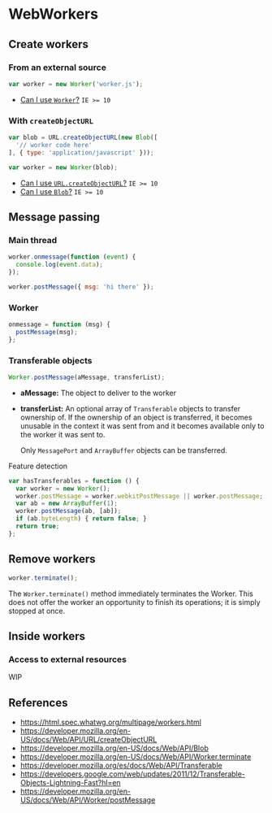 WebWorkers
==========

Create workers
--------------

### From an external source

```js
var worker = new Worker('worker.js');
```

  * [Can I use `Worker`?](http://caniuse.com/#feat=webworkers) `IE >= 10`

### With `createObjectURL`

```js
var blob = URL.createObjectURL(new Blob([
  '// worker code here'
], { type: 'application/javascript' }));

var worker = new Worker(blob);
```

  * [Can I use `URL.createObjectURL`?](http://caniuse.com/#feat=bloburls) `IE >= 10`
  * [Can I use `Blob`?](http://caniuse.com/#feat=blob) `IE >= 10`

Message passing
---------------

### Main thread

```js
worker.onmessage(function (event) {
  console.log(event.data);
});

worker.postMessage({ msg: 'hi there' });
```

### Worker

```js
onmessage = function (msg) {
  postMessage(msg);
};
```

### Transferable objects

```js
Worker.postMessage(aMessage, transferList);
```

  * **aMessage:** The object to deliver to the worker

  * **transferList:** An optional array of `Transferable` objects to transfer
    ownership of. If the ownership of an object is transferred, it becomes
    unusable in the context it was sent from and it becomes available only to
    the worker it was sent to.

    Only `MessagePort` and `ArrayBuffer` objects can be transferred.

Feature detection

```js
var hasTransferables = function () {
  var worker = new Worker();
  worker.postMessage = worker.webkitPostMessage || worker.postMessage;
  var ab = new ArrayBuffer(1);
  worker.postMessage(ab, [ab]);
  if (ab.byteLength) { return false; }
  return true;
};
```

Remove workers
--------------

```js
worker.terminate();
```

The `Worker.terminate()` method immediately terminates the Worker. This does not
offer the worker an opportunity to finish its operations; it is simply stopped
at once.


Inside workers
--------------

### Access to external resources

WIP

References
----------

  * <https://html.spec.whatwg.org/multipage/workers.html>
  * <https://developer.mozilla.org/en-US/docs/Web/API/URL/createObjectURL>
  * <https://developer.mozilla.org/en-US/docs/Web/API/Blob>
  * <https://developer.mozilla.org/en-US/docs/Web/API/Worker.terminate>
  * <https://developer.mozilla.org/es/docs/Web/API/Transferable>
  * <https://developers.google.com/web/updates/2011/12/Transferable-Objects-Lightning-Fast?hl=en>
  * <https://developer.mozilla.org/en-US/docs/Web/API/Worker/postMessage>
